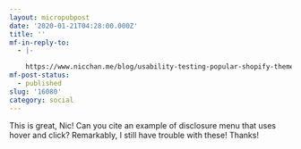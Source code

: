 ```yaml
---
layout: micropubpost
date: '2020-01-21T04:28:00.000Z'
title: ''
mf-in-reply-to:
  - |-

    https://www.nicchan.me/blog/usability-testing-popular-shopify-themes/
mf-post-status:
  - published
slug: '16080'
category: social
---
```

This is great, Nic! Can you cite an example of disclosure menu that uses hover and click? Remarkably, I still have trouble with these! Thanks! 
